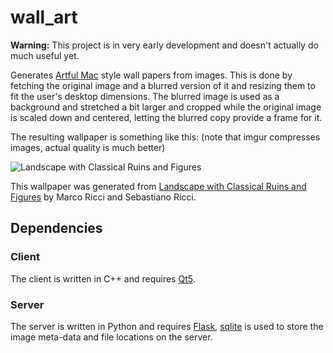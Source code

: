 wall\_art
===

**Warning:** This project is in very early development and doesn't actually do much useful yet.

Generates [Artful Mac](http://artfulmac.com/) style wall papers from images. This is done by fetching the original
image and a blurred version of it and resizing them to fit the user's desktop dimensions. The blurred image
is used as a background and stretched a bit larger and cropped while the original image is scaled down
and centered, letting the blurred copy provide a frame for it.

The resulting wallpaper is something like this: (note that imgur compresses images, actual quality is much better)

![Landscape with Classical Ruins and Figures](http://i.imgur.com/TrxDEBB.jpg)

This wallpaper was generated from [Landscape with Classical Ruins and Figures](http://www.getty.edu/art/collection/objects/559/marco-ricci-and-sebastiano-ricci-landscape-with-classical-ruins-and-figures-italian-about-1725-1730/) by Marco Ricci and Sebastiano Ricci.

## Dependencies

### Client

The client is written in C++ and requires [Qt5](http://www.qt.io/).

### Server

The server is written in Python and requires [Flask](http://flask.pocoo.org/), [sqlite](https://www.sqlite.org/) is used
to store the image meta-data and file locations on the server.

